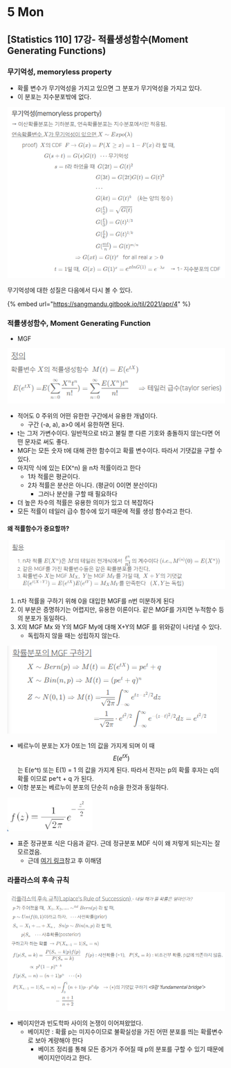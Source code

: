 # 5 Mon

## \[Statistics 110\] 17강- 적률생성함수\(Moment Generating Functions\)

### 무기억성, memoryless property

* 확률 변수가 무기억성을 가지고 있으면 그 분포가 무기억성을 가지고 있다.
* 이 분포는 지수분포밖에 없다.

![](../../.gitbook/assets/image%20%28424%29.png)

무기억성에 대한 성질은 다음에서 다시 볼 수 있다.

{% embed url="https://sangmandu.gitbook.io/til/2021/apr/4" %}



### 적률생성함수, Moment Generating Function

* MGF

![](../../.gitbook/assets/image%20%28423%29.png)

* 적어도 0 주위의 어떤 유한한 구간에서 유용한 개념이다.
  * 구간 \(-a, a\), a&gt;0 에서 유한하면 된다.
* t는 그저 가변수이다. 일반적으로 t라고 불릴 뿐 다른 기호와 충돌하지 않는다면 어떤 문자로 써도 좋다.
* MGF는 모든 숫자 t에 대해 관한 함수이고 확률 변수이다. 따라서 기댓값을 구할 수 있다.
* 마지막 식에 있는 E\(X^n\) 을 n차 적률이라고 한다
  * 1차 적률은 평균이다.
  * 2차 적률은 분산은 아니다. \(평균이 0이면 분산이다\)
    * 그러나 분산을 구할 때 필요하다
* 더 높은 차수의 적률은 유용한 의미가 있고 더 복잡하다
* 모든 적률이 테일러 급수 함수에 있기 때문에 적률 생성 함수라고 한다.

#### 왜 적률함수가 중요할까?

![](../../.gitbook/assets/image%20%28427%29.png)

1. n차 적률을 구하기 위해 0을 대입한 MGF를 n번 미분하게 된다
2. 이 부분은 증명하기는 어렵지만, 유용한 이론이다. 같은 MGF를 가지면 누적함수 등의 분포가 동일하다.
3. X의 MGF Mx 와 Y의 MGF My에 대해 X+Y의 MGF 를 위와같이 나타낼 수 있다.
   * 독립하지 않을 때는 성립하지 않는다.

![](../../.gitbook/assets/image%20%28428%29.png)

* 베르누이 분포는 X가 0또는 1의 값을 가지게 되며 이 때 $$ E(e^{tX}) $$는  E\(e^t\) 또는 E\(1\) = 1 의 값을 가지게 된다. 따라서 전자는 p의 확률 후자는 q의 확률 이므로 pe^t + q 가 된다.
* 이항 분포는 베르누이 분포의 단순히 n승을 한것과 동일하다.

![](../../.gitbook/assets/image%20%28425%29.png)

* 표준 정규분포 식은 다음과 같다. 근데 정규분포 MDF 식이 왜 저렇게 되는지는 잘 모르겠음.
  * 근데 [여기 링크](https://blog.naver.com/mykepzzang/220846464280)참고 후 이해댐



### 라플라스의 후속 규칙

![](../../.gitbook/assets/image%20%28426%29.png)

* 베이지안과 빈도학파 사이의 논쟁이 이어져왔었다.
  * 베이지안 : 확률 p는 미지수이므로 불확실성을 가진 어떤 분포를 띄는 확률변수로 보아 계량해야 한다
    * 베이즈 정리를 통해 모든 증거가 주어질 때 p의 분포를 구할 수 있기 때문에 베이지안이라고 한다.





